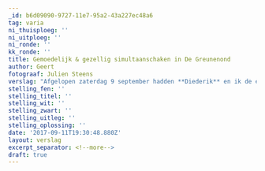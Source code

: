 ```yaml
---
_id: b6d09090-9727-11e7-95a2-43a227ec48a6
tag: varia
ni_thuisploeg: ''
ni_uitploeg: ''
ni_ronde: ''
kk_ronde: ''
title: Gemoedelijk & gezellig simultaanschaken in De Greunenond
author: Geert
fotograaf: Julien Steens
verslag: "Afgelopen zaterdag 9 september hadden **Diederik** en ik de eer om voor het eerst voet aan grond te zetten in ons nieuwe interclublokaal De Greunenond. Het café en de Dworpse schaakkring organiseerden hier een simultaan waaraan elf  lokale Ruisbroekse schaakkrakken deelnamen.\r\n<!--more-->\r\nVoor mij was het een dubbele primeur. Mijn eerste schuchtere pasjes in De Greunenond en voor het eerst in mijn nog jonge leven (sic) een simultaan gegeven. Dat laatste zorgde vooraf voor enige zenuwachtigheid. Al bij al werd het een dubbele meevaller.\r\n\r\n## Toplocatie\r\n\r\nEerst even rondkijken in dit  lokaal waar we dit jaar onze interclub-ontmoetingen gaan afwerken. Een rustige locatie, geen storende (achtergrond)muziek maar zalige stilte. En houten tafels die zich uitstekend lenen om er schaakborden op te plaatsen. Plus ruimte zat om zelfs in opperste concentratie de benen te strekken. \r\n\r\nAnders gezegd: alle voorwaarden zijn vervuld voor het eerste en het tweede team van Dworp om hier  tijdens de interclub-ontmoetingen topprestaties te leveren. Dat zou moeten uitmonden in een zorgeloos seizoen voor de eerste ploeg in derde afdeling en in een titel in vijfde voor het tweede team. Mik hoog, de pijl zal wel zakken tijdens het vliegen zeker. Maar alvast tijdens de thuismatchen in De Greunenond moeten we de steile ambitie kunnen waarmaken. En een niet onbelangrijk detail voor de liefhebbers: de prijs van de drank is hier laag.\r\n\r\n## Propagandaschaak\r\n\r\nOver naar de orde van de (zater)dag, namelijk de simultaan van Diederik en ik tegen elf lokale spelers. Het niveau varieerde, van (Brusselse) competitieschakers tot spelers die al jaren geen stuk meer hadden  aangeraakt tot en met absolute beginners.\r\nIn een eerste sessie speelde Diederik tegen vijf Ruisbroekenaren en ik tegen zes. De tegenstanders verdedigden zich kranig en hielden lang stand. Uiteindelijk moesten we twee remises toestaan. In de tweede ronde haalde Diederik 6 op 6 (!), ik 3,5/5. Al bij al een eervol resultaat. \r\n\r\nNa afloop waren de mannen van de Greunenond tevreden en wij ook. Dit bleek een unieke gelegenheid om de Dworpse schaakkring en het schaken te promoten. Goed voor onze naambekendheid en bovendien kregen enkele spelers de smaak te pakken. In die mate zelfs dat we ze weldra ook in Start 65 zullen zien opdagen. Keep up the good work! Dit is voor herhaling vatbaar.  \r\n\r\nVoor wie er geen genoeg van krijgt. De internetkrant van Sint-Pieters-Leeuw postte de dag zelf nog een verslagje: https://sint-pieters-leeuw.eu/2017/09/09/simultaanschaak-in-de-greunenond/"
stelling_fen: ''
stelling_titel: ''
stelling_wit: ''
stelling_zwart: ''
stelling_uitleg: ''
stelling_oplossing: ''
date: '2017-09-11T19:30:48.880Z'
layout: verslag
excerpt_separator: <!--more-->
draft: true
---
```


